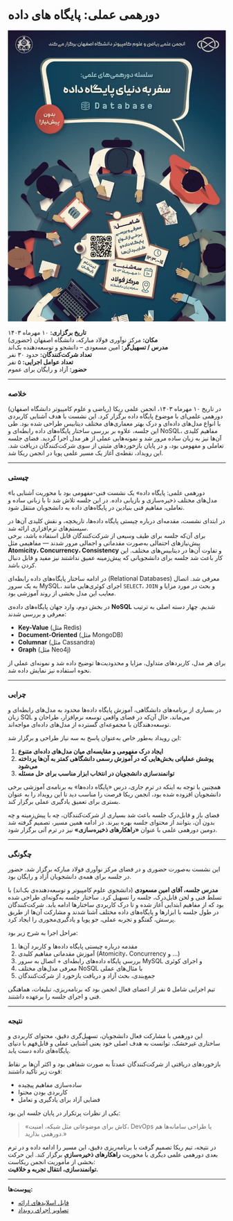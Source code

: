 # دورهمی عملی: پایگاه های داده


![Poster](./statics/poster.sciclub.db.jpg)

**تاریخ برگزاری:** ۱۰ مهرماه ۱۴۰۳  
**مکان:** مرکز نوآوری فولاد مبارکه، دانشگاه اصفهان (حضوری)  
**مدرس / تسهیل‌گر:** امین مسعودی – دانشجو و توسعه‌دهنده بک‌اند  
**تعداد شرکت‌کنندگان:** حدود ۳۰ نفر  
**تعداد عوامل اجرایی:** ۵ نفر  
**حضور:** آزاد و رایگان برای عموم 

---

### خلاصه  
در تاریخ ۱۰ مهرماه ۱۴۰۳، انجمن علمی ریکا (ریاضی و علوم کامپیوتر دانشگاه اصفهان) دورهمی علمی‌ای با موضوع پایگاه داده برگزار کرد. این نشست با هدف آشنایی کاربردی با انواع مدل‌های داده‌ای و درک بهتر معماری‌های مختلف دیتابیس طراحی شده بود. طی این جلسه، علاوه بر بررسی ساختار پایگاه‌های داده رابطه‌ای و NoSQL، مفاهیم کلیدی آن‌ها نیز به زبان ساده مرور شد و نمونه‌هایی عملی از هر مدل اجرا گردید. فضای جلسه تعاملی و مفهومی بود، و در پایان بازخوردهای مثبتی از سوی شرکت‌کنندگان دریافت شد. این رویداد، نقطه‌ی آغاز یک مسیر علمی پویا در انجمن ریکا شد.

---

### چیستی  
«دورهمی علمی: پایگاه داده» یک نشست فنی-مفهومی بود با محوریت آشنایی با مدل‌های مختلف ذخیره‌سازی و بازیابی داده. در این جلسه تلاش شد تا با زبانی ساده و تعاملی، مفاهیم فنی بنیادین در پایگاه‌های داده به دانشجویان منتقل شود.

در ابتدای نشست، مقدمه‌ای درباره چیستی پایگاه داده‌ها، تاریخچه، و نقش کلیدی آن‌ها در سیستم‌های نرم‌افزاری ارائه شد.  
برای آن‌که جلسه برای طیف وسیعی از شرکت‌کنندگان قابل استفاده باشد، برخی پیش‌نیازهای احتمالی به‌صورت مقدماتی و اجمالی مرور شدند — مفاهیمی مثل **Atomicity، Concurrency، Consistency** و تفاوت آن‌ها در دیتابیس‌های مختلف. این کار باعث شد جلسه برای دانشجویانی که پیش‌زمینه عمیق نداشتند نیز مفید و قابل دنبال کردن باشد.

در ادامه ساختار پایگاه‌های داده رابطه‌ای (Relational Databases) معرفی شد. اتصال به یک سرور MySQL، اجرای کوئری‌هایی مانند `SELECT`، `JOIN` و بحث در مورد مزایا و معایب این مدل بخشی از روند آموزشی بود.

در بخش دوم، وارد جهان پایگاه‌های داده‌ی **NoSQL** شدیم. چهار دسته اصلی به ترتیب معرفی و بررسی شدند:
- **Key-Value** (مثل Redis)
- **Document-Oriented** (مثل MongoDB)
- **Columnar** (مثل Cassandra)
- **Graph** (مثل Neo4j)

برای هر مدل، کاربردهای متداول، مزایا و محدودیت‌ها توضیح داده شد و نمونه‌ای عملی از نحوه استفاده نیز نمایش داده شد.

---

### چرایی  
در بسیاری از برنامه‌های دانشگاهی، آموزش پایگاه داده‌ها محدود به مدل‌های رابطه‌ای و زبان SQL می‌ماند، حال آن‌که در فضای واقعی توسعه نرم‌افزار، طراحان و توسعه‌دهندگان با مجموعه‌ای گسترده از مدل‌های داده‌ای مواجه‌اند.

این رویداد به‌طور خاص به‌عنوان پاسخ به سه نیاز طراحی و برگزار شد:
1. **ایجاد درک مفهومی و مقایسه‌ای میان مدل‌های داده‌ای متنوع**
2. **پوشش عملیاتی بخش‌هایی که در آموزش رسمی دانشگاهی کمتر به آن‌ها پرداخته می‌شود**
3. **توانمندسازی دانشجویان در انتخاب ابزار مناسب برای حل مسئله**

همچنین با توجه به اینکه در ترم جاری، درس «پایگاه داده‌ها» به برنامه‌ی آموزشی برخی دانشجویان افزوده شده بود، انجمن ریکا فرصت را مناسب دید تا این رویداد را به عنوان بستری برای تعمیق یادگیری عملی برگزار کند.

فضای باز و قابل‌درک جلسه باعث شد بسیاری از شرکت‌کنندگان، چه با پیش‌زمینه و چه بدون آن، بتوانند از محتوای جلسه بهره ببرند. در ادامه همین مسیر، تصمیم گرفته شد دومین دورهمی علمی با عنوان **«راهکارهای ذخیره‌سازی»** نیز در ترم آتی برگزار شود.

---

### چگونگی  
این نشست به‌صورت حضوری و در فضای مرکز نوآوری فولاد مبارکه برگزار شد. حضور در جلسه برای همه‌ی دانشجویان آزاد و رایگان بود.

**مدرس جلسه، آقای امین مسعودی** (دانشجوی علوم کامپیوتر و توسعه‌دهنده‌ی بک‌اند) با تسلط فنی و لحن قابل‌درک، جلسه را تسهیل کرد. ساختار جلسه به‌گونه‌ای طراحی شده بود که از مفاهیم ابتدایی آغاز شده و تا درک کاربردی ساختارها ادامه یابد. شرکت‌کنندگان در طول جلسه با ابزارها و پایگاه‌های داده مختلف آشنا شدند و مشارکت آن‌ها از طریق پرسش، گفتگو و تجربه عملی، جو پویا و یادگیری‌محوری را ایجاد کرد.

مراحل اجرا به شرح زیر بود:
1. مقدمه درباره چیستی پایگاه داده‌ها و کاربرد آن‌ها
2. آموزش مقدماتی مفاهیم کلیدی (Atomicity، Concurrency و ...)
3. بررسی پایگاه داده‌های رابطه‌ای + اتصال به سرور MySQL و اجرای کوئری
4. معرفی مدل‌های مختلف NoSQL با مثال‌های عملی
5. جمع‌بندی، بحث آزاد و دریافت بازخورد از شرکت‌کنندگان

تیم اجرایی شامل ۵ نفر از اعضای فعال انجمن بود که برنامه‌ریزی، تبلیغات، هماهنگی فنی و اجرای جلسه را برعهده داشتند.

---

### نتیجه  
این دورهمی با مشارکت فعال دانشجویان، تسهیل‌گری دقیق، محتوای کاربردی و ساختاری غیرخشک، توانست به هدف اصلی خود یعنی آشنایی عملی و قابل‌فهم با دنیای پایگاه‌های داده دست یابد.

بازخوردهای دریافتی از شرکت‌کنندگان عمدتاً به صورت شفاهی بود و اکثر آن‌ها بر نقاط قوت زیر تأکید داشتند:
- ساده‌سازی مفاهیم پیچیده
- کاربردی بودن محتوا
- فضایی آزاد برای یادگیری و تعامل

یکی از نظرات پرتکرار در پایان جلسه این بود:  
> «کاش برای موضوعاتی مثل شبکه، امنیت، DevOps یا طراحی سامانه‌ها هم دورهمی بذارید.»

در نتیجه، تیم ریکا تصمیم گرفت با برنامه‌ریزی دقیق، این مسیر را ادامه داده و در ترم بعدی دورهمی علمی دیگری با محوریت **راهکارهای ذخیره‌سازی** برگزار کند. این حرکت بخشی از مأموریت انجمن ریکاست:  
**توانمندسازی، انتقال تجربه و خلاقیت.**

---

**پیوست‌ها:**  

- [فایل اسلایدهای ارائه]() 
- [تصاویر اجرای رویداد]()

